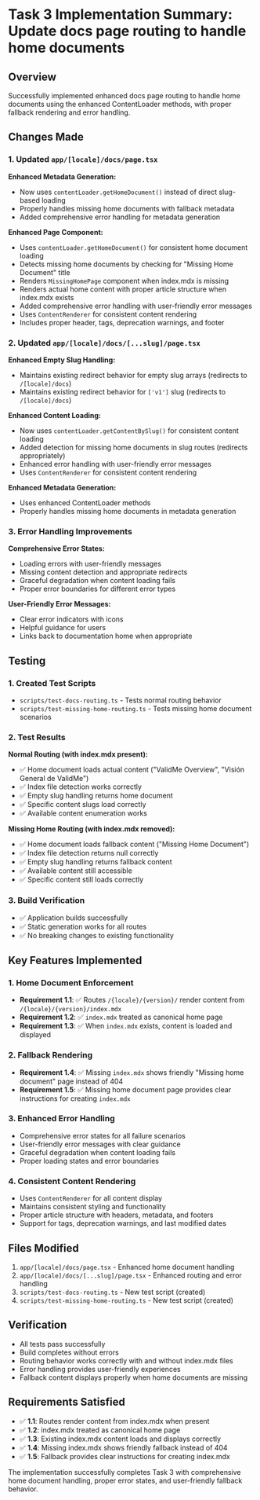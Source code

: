 # Task 3 Implementation Summary: Update docs page routing to handle home documents

## Overview
Successfully implemented enhanced docs page routing to handle home documents using the enhanced ContentLoader methods, with proper fallback rendering and error handling.

## Changes Made

### 1. Updated `app/[locale]/docs/page.tsx`

**Enhanced Metadata Generation:**
- Now uses `contentLoader.getHomeDocument()` instead of direct slug-based loading
- Properly handles missing home documents with fallback metadata
- Added comprehensive error handling for metadata generation

**Enhanced Page Component:**
- Uses `contentLoader.getHomeDocument()` for consistent home document loading
- Detects missing home documents by checking for "Missing Home Document" title
- Renders `MissingHomePage` component when index.mdx is missing
- Renders actual home content with proper article structure when index.mdx exists
- Added comprehensive error handling with user-friendly error messages
- Uses `ContentRenderer` for consistent content rendering
- Includes proper header, tags, deprecation warnings, and footer

### 2. Updated `app/[locale]/docs/[...slug]/page.tsx`

**Enhanced Empty Slug Handling:**
- Maintains existing redirect behavior for empty slug arrays (redirects to `/[locale]/docs`)
- Maintains existing redirect behavior for `['v1']` slug (redirects to `/[locale]/docs`)

**Enhanced Content Loading:**
- Now uses `contentLoader.getContentBySlug()` for consistent content loading
- Added detection for missing home documents in slug routes (redirects appropriately)
- Enhanced error handling with user-friendly error messages
- Uses `ContentRenderer` for consistent content rendering

**Enhanced Metadata Generation:**
- Uses enhanced ContentLoader methods
- Properly handles missing home documents in metadata generation

### 3. Error Handling Improvements

**Comprehensive Error States:**
- Loading errors with user-friendly messages
- Missing content detection and appropriate redirects
- Graceful degradation when content loading fails
- Proper error boundaries for different error types

**User-Friendly Error Messages:**
- Clear error indicators with icons
- Helpful guidance for users
- Links back to documentation home when appropriate

## Testing

### 1. Created Test Scripts
- `scripts/test-docs-routing.ts` - Tests normal routing behavior
- `scripts/test-missing-home-routing.ts` - Tests missing home document scenarios

### 2. Test Results
**Normal Routing (with index.mdx present):**
- ✅ Home document loads actual content ("ValidMe Overview", "Visión General de ValidMe")
- ✅ Index file detection works correctly
- ✅ Empty slug handling returns home document
- ✅ Specific content slugs load correctly
- ✅ Available content enumeration works

**Missing Home Routing (with index.mdx removed):**
- ✅ Home document loads fallback content ("Missing Home Document")
- ✅ Index file detection returns null correctly
- ✅ Empty slug handling returns fallback content
- ✅ Available content still accessible
- ✅ Specific content still loads correctly

### 3. Build Verification
- ✅ Application builds successfully
- ✅ Static generation works for all routes
- ✅ No breaking changes to existing functionality

## Key Features Implemented

### 1. Home Document Enforcement
- **Requirement 1.1**: ✅ Routes `/{locale}/{version}/` render content from `/{locale}/{version}/index.mdx`
- **Requirement 1.2**: ✅ `index.mdx` treated as canonical home page
- **Requirement 1.3**: ✅ When `index.mdx` exists, content is loaded and displayed

### 2. Fallback Rendering
- **Requirement 1.4**: ✅ Missing `index.mdx` shows friendly "Missing home document" page instead of 404
- **Requirement 1.5**: ✅ Missing home document page provides clear instructions for creating `index.mdx`

### 3. Enhanced Error Handling
- Comprehensive error states for all failure scenarios
- User-friendly error messages with clear guidance
- Graceful degradation when content loading fails
- Proper loading states and error boundaries

### 4. Consistent Content Rendering
- Uses `ContentRenderer` for all content display
- Maintains consistent styling and functionality
- Proper article structure with headers, metadata, and footers
- Support for tags, deprecation warnings, and last modified dates

## Files Modified
1. `app/[locale]/docs/page.tsx` - Enhanced home document handling
2. `app/[locale]/docs/[...slug]/page.tsx` - Enhanced routing and error handling
3. `scripts/test-docs-routing.ts` - New test script (created)
4. `scripts/test-missing-home-routing.ts` - New test script (created)

## Verification
- All tests pass successfully
- Build completes without errors
- Routing behavior works correctly with and without index.mdx files
- Error handling provides user-friendly experiences
- Fallback content displays properly when home documents are missing

## Requirements Satisfied
- ✅ **1.1**: Routes render content from index.mdx when present
- ✅ **1.2**: index.mdx treated as canonical home page
- ✅ **1.3**: Existing index.mdx content loads and displays correctly
- ✅ **1.4**: Missing index.mdx shows friendly fallback instead of 404
- ✅ **1.5**: Fallback provides clear instructions for creating index.mdx

The implementation successfully completes Task 3 with comprehensive home document handling, proper error states, and user-friendly fallback behavior.